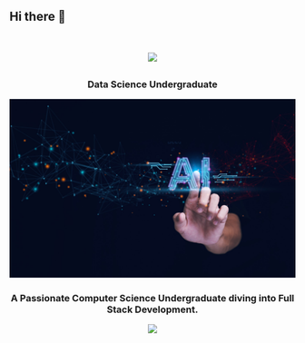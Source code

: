 ## Hi there 👋

<div align="center">
    <h1>
  <a href="https://git.io/typing-svg">
    <img src="https://readme-typing-svg.herokuapp.com/?lines=Hi+There!+👋;+I+am+Sharaf+Ahamed!;&center=true&size=30&color=5E17EB">
  </a>
    </h1>
</div>
<h3 align="center"> Data Science Undergraduate </h3>
<div align="center"><img src="AI2.jpg"></img></div>

<h3 align="center">A Passionate Computer Science Undergraduate diving into Full Stack Development.</h3>
<div align="center"><img src="Full Stack Developer.png"></img></div>
